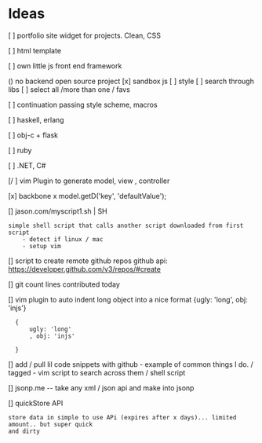 
# Ideas 

[ ] portfolio site widget for projects. Clean, CSS


[ ] html template


[ ] own little js front end framework

() no backend open source project
[x] sandbox js
    [ ] style
    [ ] search through libs
    [ ] select all /more than one / favs

[ ] continuation passing style scheme, macros

[ ] haskell, erlang
 
[ ] obj-c  + flask

[ ] ruby

[ ] .NET, C#


[/ ] vim Plugin to generate  model, view , controller

[x] backbone x 
	model.getD('key', 'defaultValue');


[] jason.com/myscript1.sh  | SH

	simple shell script that calls another script downloaded from first script
		- detect if linux / mac
		- setup vim 

[] script to create remote github repos
	github api: https://developer.github.com/v3/repos/#create


[] git count lines contributed today



[] vim plugin to auto indent long object into a nice format
      {ugly: 'long', obj: 'injs'}


      { 
          ugly: 'long'
          , obj: 'injs'

      }

[]  add / pull lil code snippets with github 
    - example of common things I do.  / tagged
    - vim script to search across them / shell script

[]  jsonp.me
    -- take any xml / json  api and make into jsonp

[]  quickStore API
 
    store data in simple to use APi (expires after x days)... limited amount.. but super quick
    and dirty


